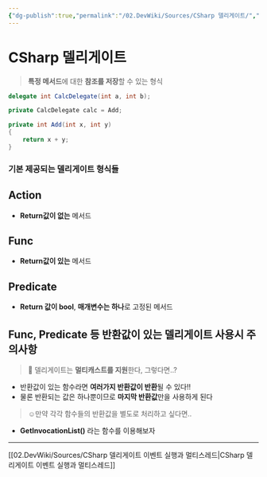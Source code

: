 ```yaml
---
{"dg-publish":true,"permalink":"/02.DevWiki/Sources/CSharp 델리게이트/","noteIcon":""}
---
```


# CSharp 델리게이트

> **특정 메서드**에 대한 **참조를 저장**할 수 있는 형식

```csharp
delegate int CalcDelegate(int a, int b);

private CalcDelegate calc = Add;

private int Add(int x, int y) 
{
	return x + y;
}
```
### 기본 제공되는 델리게이트 형식들
## Action
* **Return값이 없는** 메서드

## Func
* **Return값이 있는** 메서드

## Predicate
* **Return 값이 bool**, **매개변수는 하나**로 고정된 메서드

## Func, Predicate 등 반환값이 있는 델리게이트 사용시 주의사항
> 🧐 델리게이트는 **멀티캐스트를 지원**한다, 그렇다면..?

* 반환값이 있는 함수라면 **여러가지 반환값이 반환**될 수 있다!!
* 물론 반환되는 값은 하나뿐이므로 **마지막 반환값**만을 사용하게 된다

> ☺️만약 각각 함수들의 반환값을 별도로 처리하고 싶다면..

* **GetInvocationList()** 라는 함수를 이용해보자

---
[[02.DevWiki/Sources/CSharp 델리게이트 이벤트 실행과 멀티스레드\|CSharp 델리게이트 이벤트 실행과 멀티스레드]]